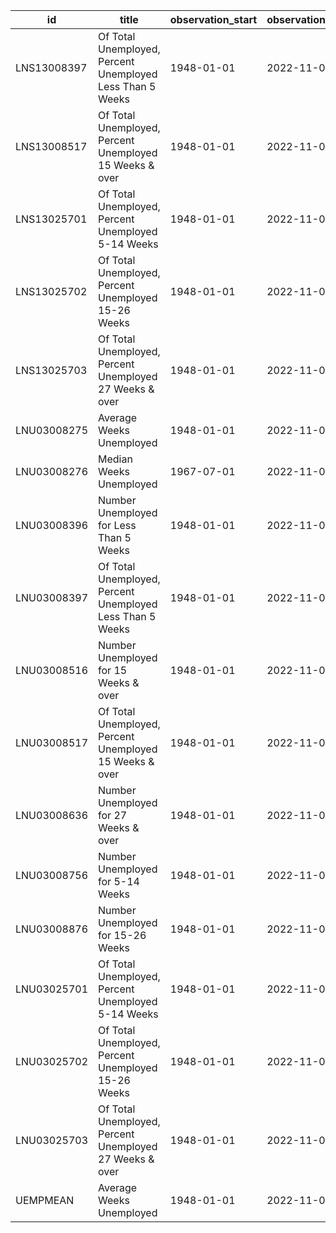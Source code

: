 | id          | title                                                     | observation_start   | observation_end   |
|-------------|-----------------------------------------------------------|---------------------|-------------------|
| LNS13008397 | Of Total Unemployed, Percent Unemployed Less Than 5 Weeks | 1948-01-01          | 2022-11-01        |
| LNS13008517 | Of Total Unemployed, Percent Unemployed 15 Weeks & over   | 1948-01-01          | 2022-11-01        |
| LNS13025701 | Of Total Unemployed, Percent Unemployed 5-14 Weeks        | 1948-01-01          | 2022-11-01        |
| LNS13025702 | Of Total Unemployed, Percent Unemployed 15-26 Weeks       | 1948-01-01          | 2022-11-01        |
| LNS13025703 | Of Total Unemployed, Percent Unemployed 27 Weeks & over   | 1948-01-01          | 2022-11-01        |
| LNU03008275 | Average Weeks Unemployed                                  | 1948-01-01          | 2022-11-01        |
| LNU03008276 | Median Weeks Unemployed                                   | 1967-07-01          | 2022-11-01        |
| LNU03008396 | Number Unemployed for Less Than 5 Weeks                   | 1948-01-01          | 2022-11-01        |
| LNU03008397 | Of Total Unemployed, Percent Unemployed Less Than 5 Weeks | 1948-01-01          | 2022-11-01        |
| LNU03008516 | Number Unemployed for 15 Weeks & over                     | 1948-01-01          | 2022-11-01        |
| LNU03008517 | Of Total Unemployed, Percent Unemployed 15 Weeks & over   | 1948-01-01          | 2022-11-01        |
| LNU03008636 | Number Unemployed for 27 Weeks & over                     | 1948-01-01          | 2022-11-01        |
| LNU03008756 | Number Unemployed for 5-14 Weeks                          | 1948-01-01          | 2022-11-01        |
| LNU03008876 | Number Unemployed for 15-26 Weeks                         | 1948-01-01          | 2022-11-01        |
| LNU03025701 | Of Total Unemployed, Percent Unemployed 5-14 Weeks        | 1948-01-01          | 2022-11-01        |
| LNU03025702 | Of Total Unemployed, Percent Unemployed 15-26 Weeks       | 1948-01-01          | 2022-11-01        |
| LNU03025703 | Of Total Unemployed, Percent Unemployed 27 Weeks & over   | 1948-01-01          | 2022-11-01        |
| UEMPMEAN    | Average Weeks Unemployed                                  | 1948-01-01          | 2022-11-01        |